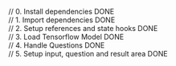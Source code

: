 // 0. Install dependencies DONE  
// 1. Import dependencies DONE  
// 2. Setup references and state hooks DONE  
// 3. Load Tensorflow Model DONE  
// 4. Handle Questions DONE  
// 5. Setup input, question and result area DONE 